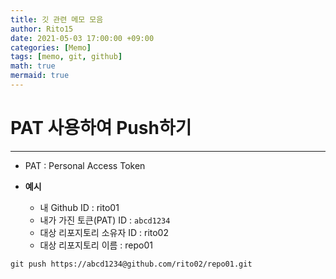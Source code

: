 ```yaml
---
title: 깃 관련 메모 모음
author: Rito15
date: 2021-05-03 17:00:00 +09:00
categories: [Memo]
tags: [memo, git, github]
math: true
mermaid: true
---
```


# PAT 사용하여 Push하기
---

- PAT : Personal Access Token

- **예시**
  - 내 Github ID : rito01
  - 내가 가진 토큰(PAT) ID : `abcd1234`
  - 대상 리포지토리 소유자 ID : rito02
  - 대상 리포지토리 이름 : repo01

```
git push https://abcd1234@github.com/rito02/repo01.git
```




